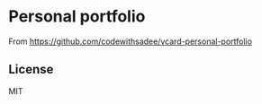 # Personal portfolio

From https://github.com/codewithsadee/vcard-personal-portfolio
## License

MIT
